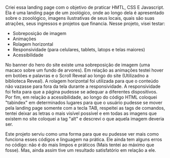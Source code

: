 Criei essa landing page com o objetivo de praticar HMTL, CSS E Javascript. Ela é uma landing page de um zoológico, onde ao longo dela é apresentado sobre o zooológico, imagens ilustrativas de seus locais, quais são suas atrações, seus ingressos e projetos que financia. Nesse projeto, visei testar:

- Sobreposição de imagem
- Animações
- Rolagem horizontal
- Responsividade (para celulares, tablets, latops e telas maiores)
- Acessibilidade

No banner do hero do site existe uma sobreposição de imagem (uma macaco sobre um fundo de arvores). Em relação as animações testei hover em botões e palavras e o Scroll Reveal ao longo do site (Utilizadno a biblioteca Reveal). A rolagem horizontal foi utilizada para que o conteúdo não vazasse para fora da tela durante a responsividade. A responsividade foi feita para que a página pudesse se adequar a diferentes dispositivos. Por fim, em relação a acessibilidade, ao longo do código HTML coloquei "tabindex" em determinados lugares para que o usuário pudesse se mover pela landing page somente com a tecla TAB, respeitei as tags de comandos, tentei deixar as letras o mais visível possível e em todas as imagens que existem no site coloquei a tag "alt" e descrevi o que aquela imagem deveria ser.

Este projeto serviu como uma forma para que eu pudesse ver mais como funciona esses códigos e linguagem na prática. Ele ainda tem alguns erros no código: não é do mais limpos e práticos (Mais tentei ao máximo que fosse). Mas, ainda assim tive um resultado satisfatório em relação a ele.
